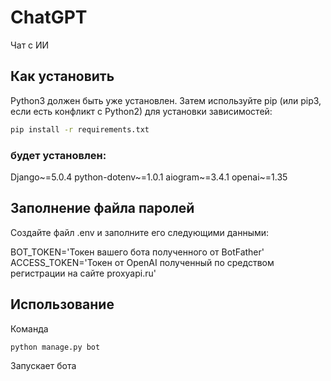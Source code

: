 # ChatGPT
 
Чат с ИИ

## Как установить

Python3 должен быть уже установлен. Затем используйте pip 
(или pip3, если есть конфликт с Python2) для установки зависимостей:

```bash
pip install -r requirements.txt
``` 

### будет установлен:

Django~=5.0.4
python-dotenv~=1.0.1
aiogram~=3.4.1
openai~=1.35

## Заполнение файла паролей

Создайте файл .env и заполните его следующими данными:

BOT_TOKEN='Токен вашего бота полученного от BotFather'
ACCESS_TOKEN='Токен от OpenAI полученный по средством регистрации на сайте proxyapi.ru'

## Использование

Команда 
```bash
python manage.py bot
```

Запускает бота
